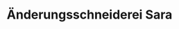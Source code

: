 ---
title: "Änderungsschneiderei Sara"
url: /forchheim/aenderungsschneiderei-sara/
shop: Schneiderei
---
